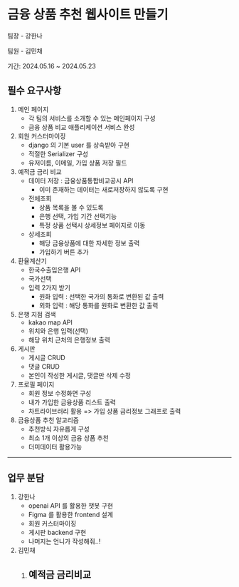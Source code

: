 # 금융 상품 추천 웹사이트 만들기

팀장 - 강한나

팀원 - 김민채

기간: 2024.05.16 ~ 2024.05.23

## 필수 요구사항

1. 메인 페이지
   - 각 팀의 서비스를 소개할 수 있는 메인페이지 구성
   - 금융 상품 비교 애플리케이션 서비스 완성
2. 회원 커스터마이징
   - django 의 기본 user 를 상속받아 구현
   - 적절한 Serializer 구성
   - 유저이름, 이메일, 가입 상품 저장 필드
3. 예적금 금리 비교
   - 데이터 저장 : 금융상품통합비교공시 API
     - 이미 존재하는 데이터는 새로저장하지 않도록 구현
   - 전체조회
     - 상품 목록을 볼 수 있도록
     - 은행 선택, 가입 기간 선택기능
     - 특정 상품 선택시 상세정보 페이지로 이동
   - 상세조회
     - 해당 금융상품에 대한 자세한 정보 출력
     - 가입하기 버튼 추가
4. 환율계산기
   - 한국수출입은행 API
   - 국가선택
   - 입력 2가지 받기
     - 원화 입력 : 선택한 국가의 통화로 변환된 값 출력
     - 외화 입력 : 해당 통화를 원화로 변환한 값 출력
5. 은행 지점 검색
   - kakao map API
   - 위치와 은행 입력(선택)
   - 해당 위치 근처의 은행정보 출력
6. 게시판
   - 게시글 CRUD
   - 댓글 CRUD
   - 본인이 작성한 게시글, 댓글만 삭제 수정
7. 프로필 페이지
   - 회원 정보 수정화면 구성
   - 내가 가입한 금융상품 리스트 출력
   - 차트라이브러리 활용 => 가입 상품 금리정보 그래프로 출력
8. 금융상품 추천 알고리즘
   - 추천방식 자유롭게 구성
   - 최소 1개 이상의 금융 상품 추천
   - 더미데이터 활용가능

---

## 업무 분담

1. 강한나
   - openai API 를 활용한 챗봇 구현
   - Figma 를 활용한 frontend 설계
   - 회원 커스터마이징
   - 게시판 backend 구현
   - 나머지는 언니가 작성해줘..!
2. 김민채
   1. 예적금 금리비교
      -
